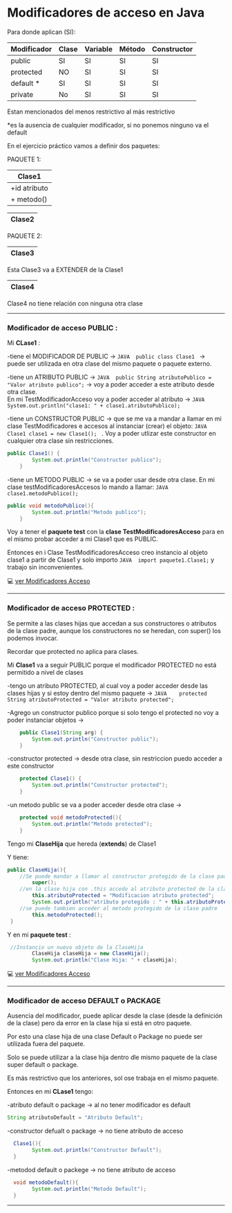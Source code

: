 # Modificadores de acceso en Java

Para donde aplican (SI):

| Modificador | Clase | Variable | Método | Constructor |
| ----------- | ----- | -------- | ------ | ----------- |
| public | SI | SI | SI | SI |
| protected | NO | SI | SI | SI |
| default * | SI | SI | SI | SI |
| private | No | SI | SI | SI |

Estan mencionados del menos restrictivo al más restrictivo

*es la ausencia de cualquier modificador, si no ponemos ninguno va el default

En el ejercicio práctico vamos a definir dos paquetes:

PAQUETE 1:

| Clase1 |
| ------ |
| +id atributo |
| + metodo() |

| Clase2 |
| ------ |

PAQUETE 2:

| Clase3 |
| ------ |

Esta Clase3 va a EXTENDER de la Clase1

| Clase4 |
| ------ |

Clase4 no tiene relación con ninguna otra clase

---

### Modificador de acceso PUBLIC :

Mi **CLase1** :

-tiene el MODIFICADOR DE PUBLIC -> ```JAVA  public class Clase1 ```  -> puede ser  utilizada en otra clase del mismo paquete o paquete externo.

-tiene un ATRIBUTO PUBLIC -> ```JAVA  public String atributoPublico = "Valor atributo publico";``` -> voy a poder acceder a este atributo desde otra clase. <br>
En mi TestModificadorAcceso voy a poder acceder al atributo -> ```JAVA System.out.println("clase1: " + clase1.atributoPublico);```

-tiene un CONSTRUCTOR PUBLIC  -> que se me va a mandar a llamar en mi clase TestModificadores e accesos al instanciar (crear) el objeto: ```JAVA Clase1 clase1 = new Clase1(); ``` . Voy a poder utlizar este constructor en cualquier otra clase sin restricciones.

```JAVA 
public Clase1() {
        System.out.println("Constructor publico");
    }
```    

-tiene un METODO PUBLIC -> se va a poder usar desde otra clase. En mi clase testModificadoresAccesos lo mando a llamar: ```JAVA  clase1.metodoPublico(); ```

```JAVA
public void metodoPublico(){
        System.out.println("Metodo publico");
    }
```


Voy a tener el **paquete test** con la **clase TestModificadoresAcceso** para en el mismo probar acceder a mi Clase1 que es PUBLIC.

Entonces en i Clase TestModificadoresAcceso creo instancio al objeto clase1 a partir de Clase1 y solo importo ```JAVA  import paquete1.Clase1;``` y trabajo sin inconvenientes.

:computer: [ver Modificadores Acceso](https://github.com/eugenia1984/Universidad-Java-Udemy/tree/main/nivel1_leccion12_modificadores_acceso/ModificadoresAcceso)

---

### Modificador de acceso PROTECTED :

Se permite a las clases hijas que accedan a sus constructores o atributos de la clase padre, aunque los constructores no se heredan, con super() los podemos invocar.

Recordar que protected no aplica para clases.


Mi **Clase1** va a seguir PUBLIC porque el modificador PROTECTED no está permitido  a nivel de clases

-tengo un atributo PROTECTED, al cual voy a poder acceder desde las clases hijas y si estoy dentro del mismo paquete -> ```JAVA    protected String atributoProtected = "Valor atributo protected";```

-Agrego un constructor publico porque si solo tengo el protected no voy a poder instanciar objetos ->

```JAVA
    public Clase1(String arg) {
        System.out.println("Constructor public");
    }
```

-constructor protected -> desde otra clase, sin restriccion puedo acceder a este constructor

```JAVA
    protected Clase1() {
        System.out.println("Constructor protected");
    }
 ```   

-un metodo public se va a poder acceder desde otra clase ->

```JAVA
    protected void metodoProtected(){
        System.out.println("Metodo protected");
    }
```


Tengo mi **ClaseHija** que hereda (**extends**) de Clase1

Y tiene:

```JAVA
public ClaseHija(){
    //Se puede mandar a llamar al constructor protegido de la clase padre
        super();
    //en la clase hija con .this accedo al atributo protected de la clase padre    
        this.atributoProtected = "Modificacion atributo protected";
        System.out.println("atributo protegido : " + this.atributoProtected);
    //se puede tambien acceder al metodo protegido de la clase padre
        this.metodoProtected();
 }
 ```


Y en mi **paquete test** :

```JAVA
 //Instancio un nuevo objeto de la ClaseHija
        ClaseHija claseHija = new ClaseHija();
        System.out.println("Clase Hija: " + claseHija);
```


:computer: [ver Modificadores Acceso](https://github.com/eugenia1984/Universidad-Java-Udemy/tree/main/nivel1_leccion12_modificadores_acceso/ModificadoresAccesoProtected)

---


### Modificador de acceso DEFAULT o PACKAGE

Ausencia del modificador, puede aplicar desde la clase (desde la definición de la clase) pero da error en la clase hija si está en otro paquete.

Por esto una clase hija de una clase Default o Package no puede ser utilizada fuera del paquete.

Solo se puede utilizar a la clase hija dentro dle mismo paquete de la clase super default o package.

Es más restrictivo que los anteriores, sol ose trabaja en el mismo paquete.

Entonces en mi **CLase1** tengo:

-atributo default o package -> al no tener modificador es default

```JAVA
String atributoDefault = "Atributo Default";
```

-constructor defualt o package -> no tiene atributo de acceso

```JAVA
  Clase1(){
        System.out.println("Constructor Default");
  }
```  

-metodod default o packege -> no tiene atributo de acceso

```JAVA
  void metodoDefault(){
        System.out.println("Metodo Default");
  }
```  



---
